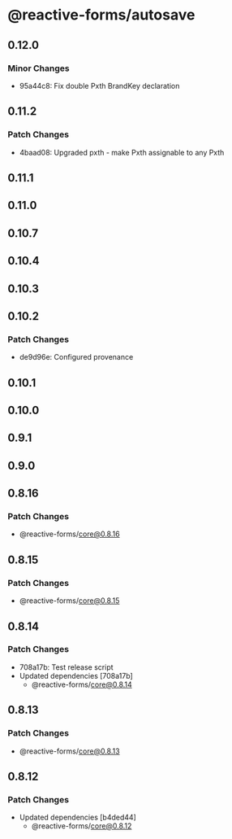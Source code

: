 # @reactive-forms/autosave

## 0.12.0

### Minor Changes

-   95a44c8: Fix double Pxth BrandKey declaration

## 0.11.2

### Patch Changes

-   4baad08: Upgraded pxth - make Pxth<any> assignable to any Pxth

## 0.11.1

## 0.11.0

## 0.10.7

## 0.10.4

## 0.10.3

## 0.10.2

### Patch Changes

-   de9d96e: Configured provenance

## 0.10.1

## 0.10.0

## 0.9.1

## 0.9.0

## 0.8.16

### Patch Changes

-   @reactive-forms/core@0.8.16

## 0.8.15

### Patch Changes

-   @reactive-forms/core@0.8.15

## 0.8.14

### Patch Changes

-   708a17b: Test release script
-   Updated dependencies [708a17b]
    -   @reactive-forms/core@0.8.14

## 0.8.13

### Patch Changes

-   @reactive-forms/core@0.8.13

## 0.8.12

### Patch Changes

-   Updated dependencies [b4ded44]
    -   @reactive-forms/core@0.8.12
